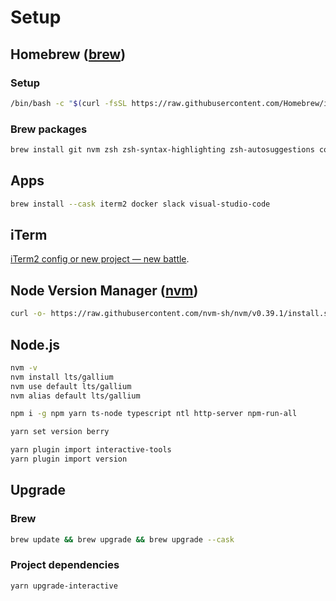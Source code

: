 # Setup

## Homebrew ([brew](https://brew.sh/))

### Setup

```bash
/bin/bash -c "$(curl -fsSL https://raw.githubusercontent.com/Homebrew/install/HEAD/install.sh)"
```

### Brew packages

```bash
brew install git nvm zsh zsh-syntax-highlighting zsh-autosuggestions cowsay awscli allure libpng
```

## Apps

```bash
brew install --cask iterm2 docker slack visual-studio-code
```

## iTerm

[iTerm2 config or new project — new battle](https://medium.com/@evheniybystrov/iterm2-config-or-new-project-new-battle-9118c9cb157a).

## Node Version Manager ([nvm](https://github.com/nvm-sh/nvm))

```bash
curl -o- https://raw.githubusercontent.com/nvm-sh/nvm/v0.39.1/install.sh | bash
```

## Node.js

```bash
nvm -v
nvm install lts/gallium
nvm use default lts/gallium
nvm alias default lts/gallium

npm i -g npm yarn ts-node typescript ntl http-server npm-run-all

yarn set version berry

yarn plugin import interactive-tools
yarn plugin import version

```

## Upgrade

### Brew

```bash
brew update && brew upgrade && brew upgrade --cask
```

### Project dependencies

```bash
yarn upgrade-interactive
```
